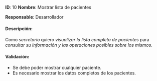 **ID**: 10
**Nombre**: Mostrar lista de pacientes

**Responsable**: Desarrollador

#### Descripción:

Como *secretario* quiero *visualizar la lista completa de pacientes* para *consultar su información y las operaciones posibles sobre los mismos*.

#### Validación:

* Se debe poder mostrar cualquier paciente.
* Es necesario mostrar los datos completos de los pacientes.

